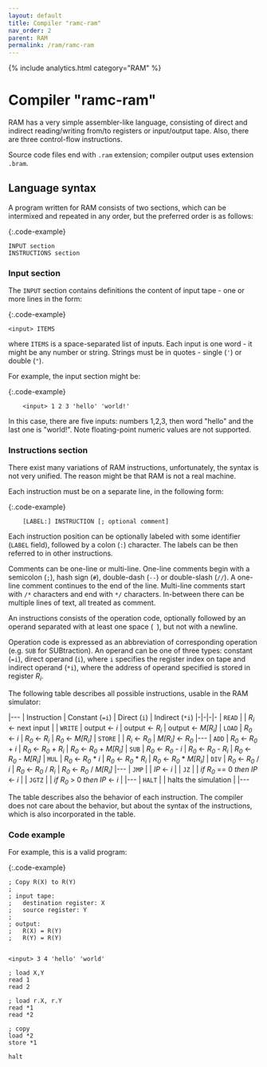 ```yaml
---
layout: default
title: Compiler "ramc-ram"
nav_order: 2
parent: RAM
permalink: /ram/ramc-ram
---
```


{% include analytics.html category="RAM" %}

# Compiler "ramc-ram"

RAM has a very simple assembler-like language, consisting of direct and indirect reading/writing from/to registers or
input/output tape. Also, there are three control-flow instructions. 

Source code files end with `.ram` extension; compiler output uses extension `.bram`.

## Language syntax

A program written for RAM consists of two sections, which can be intermixed and repeated in any order, but
the preferred order is as follows:

{:.code-example}
```
INPUT section
INSTRUCTIONS section
```

### Input section

The `INPUT` section contains definitions the content of input tape - one or more lines in the form:

{:.code-example}
```
<input> ITEMS
```

where `ITEMS` is a space-separated list of inputs. Each input is one word - it might be any number or string. Strings
must be in quotes - single (`'`) or double (`"`).

For example, the input section might be:

{:.code-example}
```
    <input> 1 2 3 'hello' 'world!'
```

In this case, there are five inputs: numbers 1,2,3, then word "hello" and the last one is "world!". Note floating-point
numeric values are not supported.

### Instructions section

There exist many variations of RAM instructions, unfortunately, the syntax is not very unified. The reason might be
that RAM is not a real machine.

Each instruction must be on a separate line, in the following form:

{:.code-example}
```
    [LABEL:] INSTRUCTION [; optional comment]
```

Each instruction position can be optionally labeled with some identifier (`LABEL` field), followed by a colon (`:`)
character. The labels can be then referred to in other instructions.

Comments can be one-line or multi-line. One-line comments begin with a semicolon (`;`), hash sign (`#`),
double-dash (`--`) or double-slash (`//`). A one-line comment continues to the end of the line. Multi-line comments
start with `/*` characters and end with `*/` characters. In-between there can be multiple lines of text, all treated
as comment.

An instructions consists of the operation code, optionally followed by an operand separated with at least one
space (` `), but not with a newline.

Operation code is expressed as an abbreviation of corresponding operation (e.g. `SUB` for SUBtraction). An operand can
be one of three types: constant (`=i`), direct operand (`i`), where `i` specifies the register index on tape and
indirect operand (`*i`), where the address of operand specified is stored in register _R<sub>i</sub>_.

The following table describes all possible instructions, usable in the RAM simulator:

|---
| Instruction | Constant (`=i`)        | Direct (`i`)              | Indirect (`*i`)
|-|-|-|-
| `READ`      | | _R<sub>i</sub>_ &larr; next input |
| `WRITE`     | output &larr; _i_          | output &larr; _R<sub>i</sub>_          | output &larr; _M[R<sub>i</sub>]_
| `LOAD`      | _R<sub>0</sub>_ &larr; _i_          | _R<sub>0</sub>_ &larr; _R<sub>i</sub>_          | _R<sub>0</sub>_ &larr; _M[R<sub>i</sub>]_
| `STORE`     | | _R<sub>i</sub>_ &larr; _R<sub>0</sub>_          | _M[R<sub>i</sub>]_ &larr; _R<sub>0</sub>_
|---
| `ADD`       | _R<sub>0</sub>_ &larr; _R<sub>0</sub>_ + _i_ | _R<sub>0</sub>_ &larr; _R<sub>0</sub>_ + _R<sub>i</sub>_ | _R<sub>0</sub>_ &larr; _R<sub>0</sub>_ + _M[R<sub>i</sub>]_
| `SUB`       | _R<sub>0</sub>_ &larr; _R<sub>0</sub>_ - _i_ | _R<sub>0</sub>_ &larr; _R<sub>0</sub>_ - _R<sub>i</sub>_ | _R<sub>0</sub>_ &larr; _R<sub>0</sub>_ - _M[R<sub>i</sub>]_
| `MUL`       | _R<sub>0</sub>_ &larr; _R<sub>0</sub>_ * _i_ | _R<sub>0</sub>_ &larr; _R<sub>0</sub>_ * _R<sub>i</sub>_ | _R<sub>0</sub>_ &larr; _R<sub>0</sub>_ * _M[R<sub>i</sub>]_
| `DIV`       | _R<sub>0</sub>_ &larr; _R<sub>0</sub>_ / _i_ | _R<sub>0</sub>_ &larr; _R<sub>0</sub>_ / _R<sub>i</sub>_ | _R<sub>0</sub>_ &larr; _R<sub>0</sub>_ / _M[R<sub>i</sub>]_
|---
| `JMP`       | | _IP_ &larr; _i_               |
| `JZ`        | | *if* _R<sub>0</sub>_ == 0 *then* _IP_ &larr; _i_ |
| `JGTZ`      | | *if* _R<sub>0</sub>_ > 0 *then* _IP_ &larr; _i_  |
|---
| `HALT`      | | halts the simulation |
|---

The table describes also the behavior of each instruction. The compiler does not care about the behavior, but about the
syntax of the instructions, which is also incorporated in the table.

### Code example

For example, this is a valid program:

{:.code-example}
```
; Copy R(X) to R(Y)
;
; input tape:
;   destination register: X
;   source register: Y
;
; output:
;   R(X) = R(Y)
;   R(Y) = R(Y)


<input> 3 4 'hello' 'world'

; load X,Y
read 1
read 2

; load r.X, r.Y
read *1
read *2

; copy
load *2
store *1

halt
```
